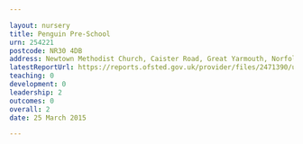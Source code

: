 ```yaml
---

layout: nursery
title: Penguin Pre-School
urn: 254221
postcode: NR30 4DB
address: Newtown Methodist Church, Caister Road, Great Yarmouth, Norfolk, NR30 4DB
latestReportUrl: https://reports.ofsted.gov.uk/provider/files/2471390/urn/254221.pdf
teaching: 0
development: 0
leadership: 2
outcomes: 0
overall: 2
date: 25 March 2015

---
```

